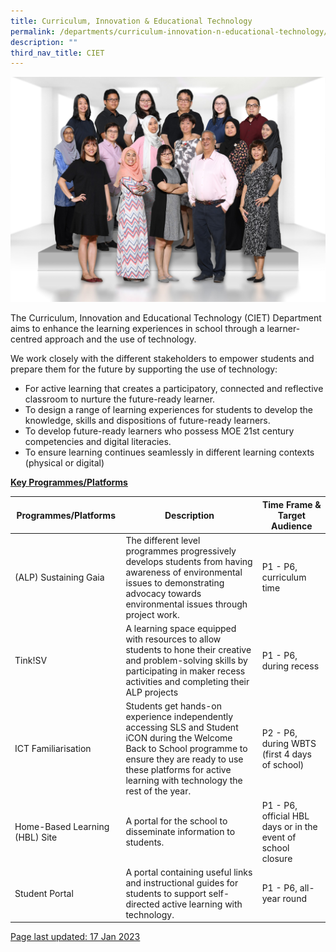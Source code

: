 ```yaml
---
title: Curriculum, Innovation & Educational Technology
permalink: /departments/curriculum-innovation-n-educational-technology/
description: ""
third_nav_title: CIET
---
```

<img src="/images/CIET.jpg">

<p>The Curriculum, Innovation and Educational Technology (CIET) Department aims to enhance the learning experiences in school through a learner-centred approach and the use of technology.</p>

<p>We work closely with the different stakeholders to empower students and prepare them for the future by supporting the use of technology:</p>


* For active learning that creates a participatory, connected and reflective classroom to nurture the future-ready learner.
* To design a range of learning experiences for students to develop the knowledge, skills and dispositions of future-ready learners.
* To develop future-ready learners who possess MOE 21st century competencies and digital literacies.
* To ensure learning continues seamlessly in different learning contexts (physical or digital)

<p><strong><u>Key Programmes/Platforms</strong><br/>

| Programmes/Platforms | Description | Time Frame & Target Audience |
|----------|---------|---------|
| (ALP) Sustaining Gaia |  The different level programmes progressively develops students from having awareness of environmental issues to demonstrating advocacy towards environmental issues through project work.| P1 - P6, curriculum time|
| Tink!SV | A learning space equipped with resources to allow students to hone their creative and problem-solving skills by participating in maker recess activities and completing their ALP projects| P1 - P6, during recess|
|ICT Familiarisation|  Students get hands-on experience independently accessing SLS and Student iCON during the Welcome Back to School programme to ensure they are ready to use these platforms for active learning with technology the rest of the year.|P2 - P6, during WBTS (first 4 days of school)
|Home-Based Learning (HBL) Site|A portal for the school to disseminate information to students.|P1 - P6, official HBL days or in the event of school closure
|Student Portal|A portal containing useful links and instructional guides for students to support self-directed active learning with technology.|P1 - P6, all-year round|
	
<p>Page last updated: 17 Jan 2023</p>